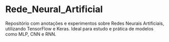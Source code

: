 # Rede_Neural_Artificial
Repositório com anotações e experimentos sobre Redes Neurais Artificiais, utilizando TensorFlow e Keras. Ideal para estudo e prática de modelos como MLP, CNN e RNN.
